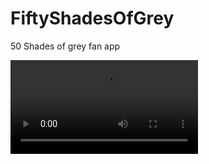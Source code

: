 # FiftyShadesOfGrey
 50 Shades of grey fan app

![](https://github.com/johnmelodyme/FiftyShadesOfGrey/blob/main/assets/video_2022-01-13_03-09-56.mov)